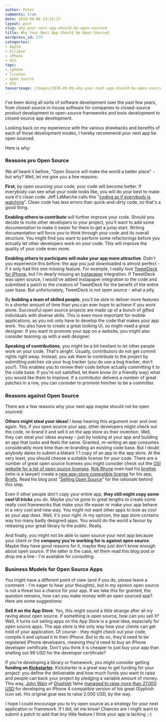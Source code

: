 ```yaml
---
author: Peter
comments: true
date: 2010-09-06 13:15:17
layout: post
slug: why-your-next-app-should-be-open-sourced
title: Why Your Next App Should be Open Sourced
wordpress_id: 575
categories:
- Apple
- Eclipse
- iPhone
- OSS
tags:
- iphone
- license
- open source
- OSS
teaserimage: /images/2010-09-06-why-your-next-app-should-be-open-sourced/bottled_water_150x150.png
---
```


I've been doing all sorts of software development over the past few years, from closed-source in-house software for companies to closed-source product development to open-source frameworks and tools development to closed-source app development. 

Looking back on my experience with the various drawbacks and benefits of each of those development modes, I hereby recommend your next app be open sourced. 

<!--more-->

Here is why:

### Reasons pro Open Source
We all heard it before, "Open Source will make the world a better place" - but why? Well, let me give you a few reasons:

**First**, by open sourcing your code, your code will become better. If everybody can see what your code looks like, you will do your best to make sure it's clean code. Jeff LaMarche calls this "[coding as if everybody is watching](http://iphonedevelopment.blogspot.com/2010/06/code-as-if.html)". Clean code has less errors than quick-and-dirty code, so that's a good thing. 

**Enabling others to contribute** will further improve your code. Should you decide to invite other developers to your project, you'll want to add some documentation to make it easier for them to get a jump start. Writing documentation will force you to think through your code and its overall structure. You might find you want to perform some refactorings before you actually let other developers work on your code. This will improve the quality of your code even more.

**Enabling others to participate will make your app more attractive**. Didn't you experience this before: the app you just downloaded is almost perfect - if it only had this one missing feature. For example, I really love [TweetDeck for iPhone](http://www.tweetdeck.com/iphone/), but I'm dearly missing an [Instapaper](http://www.instapaper.com/) integration. If TweetDeck was open source, I would've added Instapaper integration to the code and submitted a patch to the creators of TweetDeck for the benefit of the entire user base. But unfortunately, TweetDeck is not open source - what a pity.

By **building a team of skilled people**, you'll be able to deliver more features in a shorter amount of time than you can ever hope to achieve if you work alone. Successful open source projects are made up of a bunch of gifted individuals with diverse skills. This is even more important for mobile applications, as you not only have to develop the code that makes your app work. You also have to create a great looking UI, so might need a great designer. If you want to promote your app on a website, you might also consider teaming up with a web designer.

**Speaking of contributions**, you might be a bit hesitant to let other people work on your code. That's alright. Usually, contributors do not get commit rights right away. Instead, you ask them to contribute to the project by submitting patches via your bug tracker (you do use a bug tracker, don't you?). This enables you to review their code before actually committing it to the code base. If you're not satisfied, let them know (in a friendly way) what you would like them to improve. If a contributor delivers a number of great patches in a row, you can consider to promote him/her to be a committer.

### Reasons against Open Source
There are a few reasons why your next app maybe should not be open sourced:

**Others might steal your ideas!** I keep hearing this argument over and over again. Yes, if you open source your app, other developers might check out the code, re-brand it and sell it on the app store as their invention. Well, they can steal your ideas anyway - just by looking at your app and building an app that looks and feels the same. Granted, re-writing an app consumes considerably more time than re-branding an existing code base. But I doubt anybody dares to submit a blatant 1:1 copy of an app to the app store. At the very least, you should choose a suitable license for your code. There are a number of great open source licenses you might consider check out the [OSI website for a list of open source licenses](http://www.opensource.org/licenses). [Rob Rhyne](http://blog.robrhyne.com/) even had his [brother](http://jdrhyne.tumblr.com/) (who is a lawyer) create a [new app-store compatible license](http://github.com/capttaco/Briefs/blob/master/LICENSE) for his app, [Briefs](http://giveabrief.com/). Read his blog post "[Selling Open Source](http://blog.robrhyne.com/post/1043407467/selling-open-source)" for the rationale behind this step.

Even if other people don't copy your entire app, **they still might copy some cool UI tricks** you do. Maybe you've gone to great lengths to create some really cool frameworks that make your life easier or make your app behave in a very cool and new way. You might not want other apps to look as cool as your app does. Well, it's your right. In my opinion, the app store contains way too many badly designed apps. You would do the world a favour by releasing your great library to the public. Really.

And finally, you might not be able to open source your next app because your client or the **company you're working for is against open source**. Maybe they have good reasons for it, maybe they just don't know enough about open source. If the latter is the case, let them read this blog post or drop me a line - I'm available for consulting.

### Business Models for Open Source Apps
You might have a different point of view (and if you do, please leave a comment - I'm eager to hear your thoughts), but in my opinion open source is not a threat but a chance for your app. If we take this for granted, the question remains, how can you make money with an open sourced app? Here are some suggestions:

**Sell it on the App Store**. Yes, this might sound a little strange after all my raving about open source. If something is open source, how can you sell it? Well, it turns out selling apps on the App Store is a great idea, especially for open source apps. The app store is the only way how your clients can get hold of your application. Of course - they might check out your code, compile it and upload it to their iPhone. But to do so, they'd need to be registered iPhone developers, meaning they'd need to buy an iPhone developer certificate. Don't you think it is cheaper to just buy your app than shelling out 99 USD for the developer certificate?

If you're developing a library or framework, you might consider getting **funding on [Kickstarter](http://www.kickstarter.com/)**. Kickstarter is a great way to get funding for your project: you define the deliverable and how much funds you want to raise and people can back your project by pledging a variable amount of money. This way, [John Wain](http://www.penandthink.com/) of [Glyphish](http://glyphish.com/) fame [managed to raise more than 27.000 USD](http://www.kickstarter.com/projects/jpwain/great-icons-for-iphone-4-apps)  for developing an iPhone 4 compatible version of his great Glyphish icon set. His original goal was to raise 2.000 USD, by the way.

I hope I could encourage you to try open source as a strategy for your next application or framework. If I did, let me know! Chances are I might want to submit a patch to add that tiny little feature I think your app is lacking ;-)